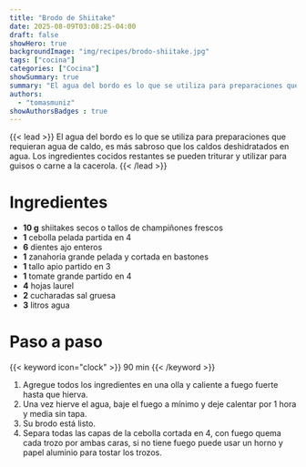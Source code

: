 ```yaml
---
title: "Brodo de Shiitake"
date: 2025-08-09T03:08:25-04:00
draft: false
showHero: true
backgroundImage: "img/recipes/brodo-shiitake.jpg"
tags: ["cocina"]
categories: ["Cocina"]
showSummary: true
summary: "El agua del bordo es lo que se utiliza para preparaciones que requieran agua de caldo, es más sabroso que los caldos deshidratados en agua."
authors:
  - "tomasmuniz"
showAuthorsBadges : true
---
```


{{< lead >}}
El agua del bordo es lo que se utiliza para preparaciones que requieran agua de caldo, es más sabroso que los caldos deshidratados en agua.
Los ingredientes cocidos restantes se pueden triturar y utilizar para guisos o carne a la cacerola.
{{< /lead >}}

# Ingredientes
* **10 g** shiitakes secos o tallos de champiñones frescos
* **1** cebolla pelada partida en 4
* **6** dientes ajo enteros
* **1** zanahoria grande pelada y cortada en bastones
* **1** tallo apio partido en 3
* **1** tomate grande partido en 4
* **4** hojas laurel
* **2** cucharadas sal gruesa
* **3** litros agua

# Paso a paso
{{< keyword icon="clock" >}} 90 min {{< /keyword >}}
1. Agregue todos los ingredientes en una olla y caliente a fuego fuerte hasta que hierva.
2. Una vez hierve el agua, baje el fuego a mínimo y deje calentar por 1 hora y media sin tapa.
3. Su brodo está listo.
4. Separa todas las capas de la cebolla cortada en 4, con fuego quema cada trozo por ambas caras, si no tiene fuego puede usar un horno y papel aluminio para tostar los trozos.